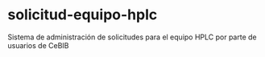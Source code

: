 # solicitud-equipo-hplc
Sistema de administración de solicitudes para el equipo HPLC por parte de usuarios de CeBIB
